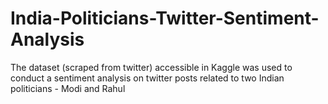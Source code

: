 # India-Politicians-Twitter-Sentiment-Analysis

The dataset (scraped from twitter) accessible in Kaggle was used to conduct a sentiment analysis on twitter posts related to two Indian politicians - Modi and Rahul
